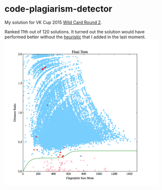# code-plagiarism-detector
My solution for VK Cup 2015 [Wild Card Round 2](http://codeforces.ru/contest/537/standings).

Ranked 11th out of 120 solutions. It turned out the solution would have performed better without the [heuristic](https://github.com/slava-sh/code-plagiarism-detector/commit/741d166e2b024e44db9f5274a45a37ea50d4ac74) that I added in the last moment.
![Final Tests](data/final.png)
